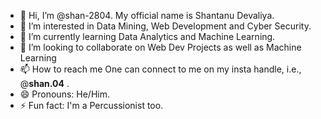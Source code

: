 - 👋 Hi, I’m @shan-2804. My official name is Shantanu Devaliya.
- 👀 I’m interested in Data Mining, Web Development and Cyber Security.
- 🌱 I’m currently learning Data Analytics and Machine Learning.
- 💞️ I’m looking to collaborate on Web Dev Projects as well as Machine Learning
- 📫 How to reach me One can connect to me on my insta handle, i.e., @__shan.04__ .
- 😄 Pronouns: He/Him.
- ⚡ Fun fact: I'm a Percussionist too. 

<!---
shan-2804/shan-2804 is a ✨ special ✨ repository because its `README.md` (this file) appears on your GitHub profile.
You can click the Preview link to take a look at your changes.
--->
